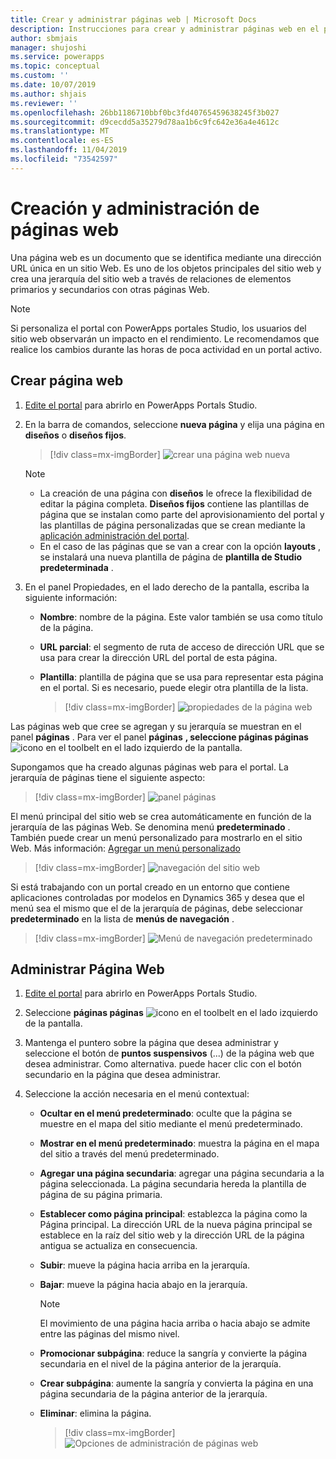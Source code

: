 ```yaml
---
title: Crear y administrar páginas web | Microsoft Docs
description: Instrucciones para crear y administrar páginas web en el portal.
author: sbmjais
manager: shujoshi
ms.service: powerapps
ms.topic: conceptual
ms.custom: ''
ms.date: 10/07/2019
ms.author: shjais
ms.reviewer: ''
ms.openlocfilehash: 26bb1186710bbf0bc3fd40765459638245f3b027
ms.sourcegitcommit: d9cecdd5a35279d78aa1b6c9fc642e36a4e4612c
ms.translationtype: MT
ms.contentlocale: es-ES
ms.lasthandoff: 11/04/2019
ms.locfileid: "73542597"
---
```

# <a name="create-and-manage-webpages"></a>Creación y administración de páginas web

Una página web es un documento que se identifica mediante una dirección URL única en un sitio Web. Es uno de los objetos principales del sitio web y crea una jerarquía del sitio web a través de relaciones de elementos primarios y secundarios con otras páginas Web.

> [!NOTE]
> Si personaliza el portal con PowerApps portales Studio, los usuarios del sitio web observarán un impacto en el rendimiento. Le recomendamos que realice los cambios durante las horas de poca actividad en un portal activo.

## <a name="create-webpage"></a>Crear página web

1.  [Edite el portal](manage-existing-portals.md#edit) para abrirlo en PowerApps Portals Studio.  

2.  En la barra de comandos, seleccione **nueva página** y elija una página en **diseños** o **diseños fijos**.

    > [!div class=mx-imgBorder]
    > ![crear una página web nueva](media/create-webpage.png "Crear una página web nueva")

    > [!NOTE]
    > - La creación de una página con **diseños** le ofrece la flexibilidad de editar la página completa. **Diseños fijos** contiene las plantillas de página que se instalan como parte del aprovisionamiento del portal y las plantillas de página personalizadas que se crean mediante la [aplicación administración del portal](configure/configure-portal.md).
    > - En el caso de las páginas que se van a crear con la opción **layouts** , se instalará una nueva plantilla de página de **plantilla de Studio predeterminada** .

3.  En el panel Propiedades, en el lado derecho de la pantalla, escriba la siguiente información:

    - **Nombre**: nombre de la página. Este valor también se usa como título de la página.

    - **URL parcial**: el segmento de ruta de acceso de dirección URL que se usa para crear la dirección URL del portal de esta página.

    - **Plantilla**: plantilla de página que se usa para representar esta página en el portal. Si es necesario, puede elegir otra plantilla de la lista.

        > [!div class=mx-imgBorder]
        > ![propiedades de la página web](media/webpage-props.png "Propiedades de la página web")

Las páginas web que cree se agregan y su jerarquía se muestran en el panel **páginas** . Para ver el panel **páginas** **, seleccione páginas páginas** ![icono](media/pages-icon.png "Icono de páginas") en el toolbelt en el lado izquierdo de la pantalla.  

Supongamos que ha creado algunas páginas web para el portal. La jerarquía de páginas tiene el siguiente aspecto:

> [!div class=mx-imgBorder]
> ![panel páginas](media/pages-pane.png "Panel páginas")  

El menú principal del sitio web se crea automáticamente en función de la jerarquía de las páginas Web. Se denomina menú **predeterminado** . También puede crear un menú personalizado para mostrarlo en el sitio Web. Más información: [Agregar un menú personalizado](compose-page.md#add-a-custom-menu)

> [!div class=mx-imgBorder]
> ![navegación del sitio web](media/website-navigation.png "Navegación del sitio web")

Si está trabajando con un portal creado en un entorno que contiene aplicaciones controladas por modelos en Dynamics 365 y desea que el menú sea el mismo que el de la jerarquía de páginas, debe seleccionar **predeterminado** en la lista de **menús de navegación** .

> [!div class=mx-imgBorder]
> ![Menú de navegación predeterminado](media/navigation-menu-default.png "Menú de navegación predeterminado")

## <a name="manage-webpage"></a>Administrar Página Web

1.  [Edite el portal](manage-existing-portals.md#edit) para abrirlo en PowerApps Portals Studio.  

2.  Seleccione **páginas páginas** ![icono](media/pages-icon.png "Icono de páginas") en el toolbelt en el lado izquierdo de la pantalla.  

3.  Mantenga el puntero sobre la página que desea administrar y seleccione el botón de **puntos suspensivos** (...) de la página web que desea administrar. Como alternativa. puede hacer clic con el botón secundario en la página que desea administrar.

4.  Seleccione la acción necesaria en el menú contextual:

    - **Ocultar en el menú predeterminado**: oculte que la página se muestre en el mapa del sitio mediante el menú predeterminado.

    - **Mostrar en el menú predeterminado**: muestra la página en el mapa del sitio a través del menú predeterminado.

    - **Agregar una página secundaria**: agregar una página secundaria a la página seleccionada. La página secundaria hereda la plantilla de página de su página primaria.

    - **Establecer como página principal**: establezca la página como la Página principal. La dirección URL de la nueva página principal se establece en la raíz del sitio web y la dirección URL de la página antigua se actualiza en consecuencia.

    - **Subir**: mueve la página hacia arriba en la jerarquía.

    - **Bajar**: mueve la página hacia abajo en la jerarquía.

        > [!NOTE]
        > El movimiento de una página hacia arriba o hacia abajo se admite entre las páginas del mismo nivel.

    - **Promocionar subpágina**: reduce la sangría y convierte la página secundaria en el nivel de la página anterior de la jerarquía.

    - **Crear subpágina**: aumente la sangría y convierta la página en una página secundaria de la página anterior de la jerarquía.

    - **Eliminar**: elimina la página.

        > [!div class=mx-imgBorder]
        > ![Opciones de administración de páginas web](media/webpage-manage-options.png "Opciones de administración de páginas web")  






